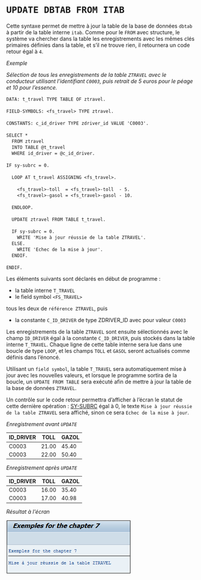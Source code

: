 # **`UPDATE DBTAB FROM ITAB`**

Cette syntaxe permet de mettre à jour la table de la base de données `dbtab` à partir de la table interne `itab`. Comme pour le `FROM` avec structure, le système va chercher dans la table les enregistrements avec les mêmes clés primaires définies dans la table, et s’il ne trouve rien, il retournera un code retour égal à `4`.

_Exemple_

_Sélection de tous les enregistrements de la table `ZTRAVEL` avec le conducteur utilisant l’identifiant `C0003`, puis retrait de 5 euros pour le péage et 10 pour l’essence._

```JS
DATA: t_travel TYPE TABLE OF ztravel.

FIELD-SYMBOLS: <fs_travel> TYPE ztravel.

CONSTANTS: c_id_driver TYPE zdriver_id VALUE 'C0003'.

SELECT *
  FROM ztravel
  INTO TABLE @t_travel
  WHERE id_driver = @c_id_driver.

IF sy-subrc = 0.

  LOOP AT t_travel ASSIGNING <fs_travel>.

    <fs_travel>-toll  = <fs_travel>-toll  - 5.
    <fs_travel>-gasol = <fs_travel>-gasol - 10.

  ENDLOOP.

  UPDATE ztravel FROM TABLE t_travel.

  IF sy-subrc = 0.
    WRITE 'Mise à jour réussie de la table ZTRAVEL'.
  ELSE.
    WRITE 'Echec de la mise à jour'.
  ENDIF.

ENDIF.
```

Les éléments suivants sont déclarés en début de programme :

- la table interne `T_TRAVEL`
- le field symbol `<FS_TRAVEL>`

tous les deux de `référence ZTRAVEL`, puis

- la constante `C_ID_DRIVER` de type ZDRIVER_ID avec pour valeur `C0003`

Les enregistrements de la table `ZTRAVEL` sont ensuite sélectionnés avec le champ `ID_DRIVER` égal à la constante `C_ID_DRIVER`, puis stockés dans la table interne `T_TRAVEL`. Chaque ligne de cette table interne sera lue dans une boucle de type `LOOP`, et les champs `TOLL` et `GASOL` seront actualisés comme définis dans l’énoncé.

Utilisant un `field symbol`, la table `T_TRAVEL` sera automatiquement mise à jour avec les nouvelles valeurs, et lorsque le programme sortira de la boucle, un `UPDATE FROM TABLE` sera exécuté afin de mettre à jour la table de la base de données `ZTRAVEL`.

Un contrôle sur le code retour permettra d’afficher à l’écran le statut de cette dernière opération : [SY-SUBRC](../../99%20-%20Help/02%20-%20SY-SYSTEM.md) égal à 0, le texte `Mise à jour réussie de la table ZTRAVEL` sera affiché, sinon ce sera `Echec de la mise à jour`.

_Enregistrement avant `UPDATE`_

| **ID_DRIVER** | **TOLL** | **GAZOL** |
| ------------- | -------- | --------- |
| C0003         | 21.00    | 45.40     |
| C0003         | 22.00    | 50.40     |

_Enregistrement après `UPDATE`_

| **ID_DRIVER** | **TOLL** | **GAZOL** |
| ------------- | -------- | --------- |
| C0003         | 16.00    | 35.40     |
| C0003         | 17.00    | 40.98     |

_Résultat à l'écran_

![](../../99%20-%20Ressources/09_Instructions_dbtab%20-%2003%20-%2003%20-%2001.png)
